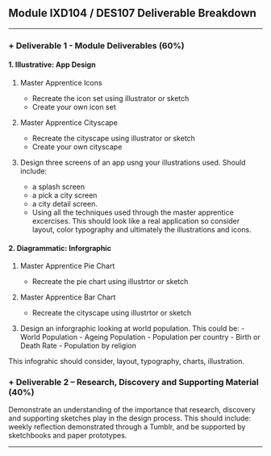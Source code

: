 
## Module IXD104 / DES107 Deliverable Breakdown

---

### + Deliverable 1 - Module Deliverables (60%)

#### 1. Illustrative: App Design 

1. Master Apprentice Icons
	- Recreate the icon set using illustrator or sketch
	- Create your own icon set
		
2. Master Apprentice Cityscape
	- 	Recreate the cityscape using illustrator or sketch
	- Create your own cityscape
		
3. Design three screens of an app usng your illustrations used.  Should include: 
	- a splash screen
	- a pick a city screen 
	- a city detail screen.  
	- Using all the techniques used through the master apprentice excercises.  This should look like a real application so consider layout, color typography and ultimately the illustrations and icons.

#### 2. Diagrammatic: Inforgraphic 

1. Master Apprentice Pie Chart
	- Recreate the pie chart using illustrtor or sketch
		
2. Master Apprentice Bar Chart
	- 	Recreate the cityscape using illustrtor or sketch

3. Design an inforgraphic looking at world population.  This could be:
		- World Population
		- Ageing Population
		- Population per country
		- Birth or Death Rate
		- Population by religion
	   	
This infograhic should consider, layout, typography, charts, 							illustration. 

### + Deliverable 2 – Research, Discovery and Supporting Material (40%)

Demonstrate an understanding of the importance that research, discovery and supporting sketches play in the design process. This should include: weekly reflection demonstrated through a Tumblr, and be supported by sketchbooks and paper prototypes.

---
		